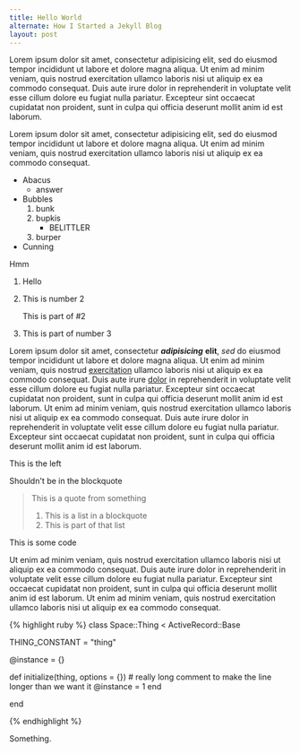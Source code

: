 ```yaml
---
title: Hello World
alternate: How I Started a Jekyll Blog
layout: post
---
```


Lorem ipsum dolor sit amet, consectetur adipisicing elit, sed do eiusmod tempor incididunt ut labore et dolore magna aliqua. Ut enim ad minim veniam, quis nostrud exercitation ullamco laboris nisi ut aliquip ex ea commodo consequat. Duis aute irure dolor in reprehenderit in voluptate velit esse cillum dolore eu fugiat nulla pariatur. Excepteur sint occaecat cupidatat non proident, sunt in culpa qui officia deserunt mollit anim id est laborum.

<aside>
  Lorem ipsum dolor sit amet, consectetur adipisicing elit, sed do eiusmod tempor incididunt ut labore et dolore magna aliqua. Ut enim ad minim veniam, quis nostrud exercitation ullamco laboris nisi ut aliquip ex ea commodo consequat.
</aside>



*   Abacus
     * answer
*   Bubbles
    1.  bunk
    2.  bupkis
        * BELITTLER
    3. burper
*   Cunning

Hmm

1. Hello
2.  This is number 2
    
    This is part of #2
3.  This is part of number 3


Lorem ipsum dolor sit amet, consectetur ***adipisicing*** **elit**, *sed* do eiusmod tempor incididunt ut labore et dolore magna aliqua. Ut enim ad minim veniam, quis nostrud [exercitation](#something "Go somewhere") ullamco laboris nisi ut aliquip ex ea commodo consequat. Duis aute irure [dolor] in reprehenderit in voluptate velit esse cillum dolore eu fugiat nulla pariatur. Excepteur sint occaecat cupidatat non proident, sunt in culpa qui officia deserunt mollit anim id est laborum. Ut enim ad minim veniam, quis nostrud exercitation ullamco laboris nisi ut aliquip ex ea commodo consequat. Duis aute irure dolor in reprehenderit in voluptate velit esse cillum dolore eu fugiat nulla pariatur. Excepteur sint occaecat cupidatat non proident, sunt in culpa qui officia deserunt mollit anim id est laborum.

<aside class="left">
  This is the left
</aside>

Shouldn't be in the blockquote

>   This is a quote from something
> 
>   1. This is a list in a blockquote
>   2. This is part of that list

<aside>
  This is some code
</aside>

Ut enim ad minim veniam, quis nostrud exercitation ullamco laboris nisi ut aliquip ex ea commodo consequat. Duis aute irure dolor in reprehenderit in voluptate velit esse cillum dolore eu fugiat nulla pariatur. Excepteur sint occaecat cupidatat non proident, sunt in culpa qui officia deserunt mollit anim id est laborum. Ut enim ad minim veniam, quis nostrud exercitation ullamco laboris nisi ut aliquip ex ea commodo consequat.

{% highlight ruby %}
class Space::Thing < ActiveRecord::Base
  
  THING_CONSTANT = "thing"
  
  @instance = {}
  
  def initialize(thing, options = {}) # really long comment to make the line longer than we want it
    @instance = 1
  end

end

{% endhighlight %}


Something.

[dolor]: http://dolor.com